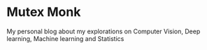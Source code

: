 # Mutex Monk
My personal blog about my explorations on Computer Vision, Deep learning, Machine learning and Statistics
